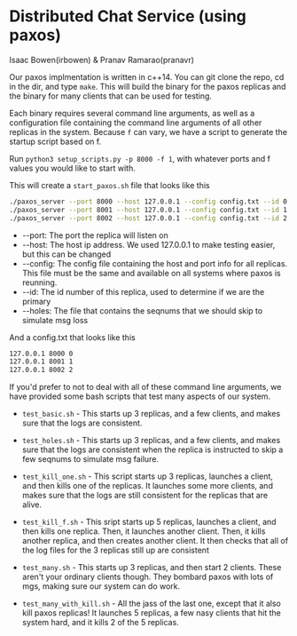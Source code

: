 # Distributed Chat Service (using paxos)

Isaac Bowen(irbowen) & Pranav Ramarao(pranavr)

Our paxos implmentation is written in c++14. You can git clone the repo, cd in the dir, and type `make`.
This will build the binary for the paxos replicas and the binary for many clients that can be used for testing.

Each binary requires several command line arguments, as well as a configuration file containing the command line arguments of all other replicas in the system. Because `f` can vary, we have a script to generate the startup script based on f.

Run `python3 setup_scripts.py -p 8000 -f 1`, with whatever ports and f values you would like to start with.

This will create a `start_paxos.sh` file that looks like this

```bash
./paxos_server --port 8000 --host 127.0.0.1 --config config.txt --id 0 --holes holes.txt &
./paxos_server --port 8001 --host 127.0.0.1 --config config.txt --id 1 --holes holes.txt &
./paxos_server --port 8002 --host 127.0.0.1 --config config.txt --id 2 --holes holes.txt &
```
* --port: The port the replica will listen on
* --host: The host ip address. We used 127.0.0.1 to make testing easier, but this can be changed
* --config: The config file containing the host and port info for all replicas. This file must be the same and available on all systems where paxos is reunning.
* --id: The id number of this replica, used to determine if we are the primary
* --holes: The file that contains the seqnums that we should skip to simulate msg loss

And a config.txt that looks like this

```bash
127.0.0.1 8000 0
127.0.0.1 8001 1
127.0.0.1 8002 2
```

If you'd prefer to not to deal with all of these command line arguments, we have provided some bash scripts that test many aspects of our system.

- `test_basic.sh` - This starts up 3 replicas, and a few clients, and makes sure that the logs are consistent.

- `test_holes.sh` - This starts up 3 replicas, and a few clients, and makes sure that the logs are consistent when the replica is instructed to skip a few seqnums to simulate msg failure.

- `test_kill_one.sh` - This script starts up 3 replicas, launches a client, and then kills one of the replicas. It launches some more clients, and makes sure that the logs are still consistent for the replicas that are alive.

- `test_kill_f.sh` - This sript starts up 5 replicas, launches a client, and then kills one replica. Then, it launches another client.  Then, it kills another replica, and then creates another client. It then checks that all of the log files for the 3 replicas still up are consistent

- `test_many.sh` - This starts up 3 replicas, and then start 2 clients. These aren't your ordinary clients though. They bombard paxos with lots of mgs, making sure our system can do work.

- `test_many_with_kill.sh` - All the jass of the last one, except that it also kill paxos replicas! It launches 5 replicas, a few nasy clients that hit the system hard, and it kills 2 of the 5 replicas.
